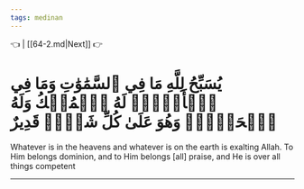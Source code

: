 ```yaml
---
tags: medinan
---
```


👈  | [[64-2.md|Next]] 👉

# يُسَبِّحُ لِلَّهِ مَا فِي ٱلسَّمَٰوَٰتِ وَمَا فِي ٱلۡأَرۡضِۖ لَهُ ٱلۡمُلۡكُ وَلَهُ ٱلۡحَمۡدُۖ وَهُوَ عَلَىٰ كُلِّ شَيۡءٖ قَدِيرٌ

Whatever is in the heavens and whatever is on the earth is exalting Allah. To Him belongs dominion, and to Him belongs [all] praise, and He is over all things competent

---

